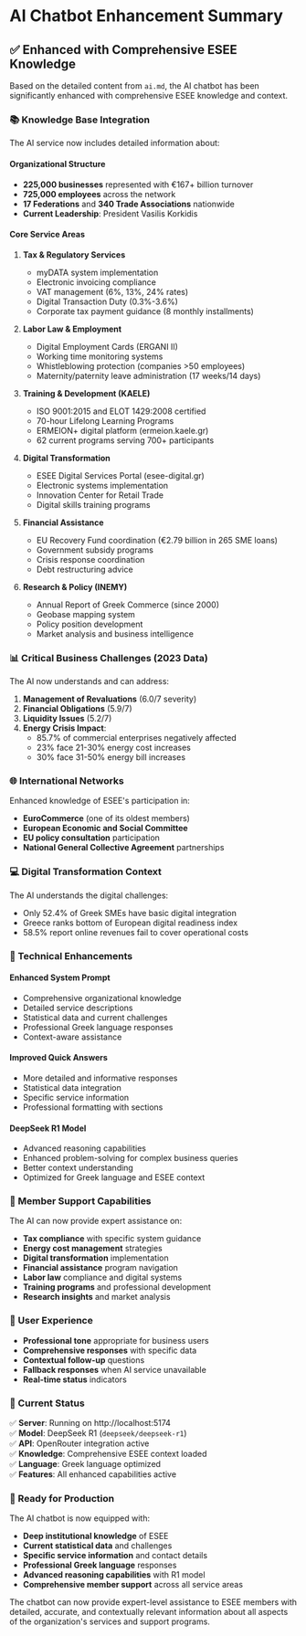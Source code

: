 # AI Chatbot Enhancement Summary

## ✅ **Enhanced with Comprehensive ESEE Knowledge**

Based on the detailed content from `ai.md`, the AI chatbot has been significantly enhanced with comprehensive ESEE knowledge and context.

### **📚 Knowledge Base Integration**

The AI service now includes detailed information about:

#### **Organizational Structure**
- **225,000 businesses** represented with €167+ billion turnover
- **725,000 employees** across the network
- **17 Federations** and **340 Trade Associations** nationwide
- **Current Leadership**: President Vasilis Korkidis

#### **Core Service Areas**
1. **Tax & Regulatory Services**
   - myDATA system implementation
   - Electronic invoicing compliance
   - VAT management (6%, 13%, 24% rates)
   - Digital Transaction Duty (0.3%-3.6%)
   - Corporate tax payment guidance (8 monthly installments)

2. **Labor Law & Employment**
   - Digital Employment Cards (ERGANI II)
   - Working time monitoring systems
   - Whistleblowing protection (companies >50 employees)
   - Maternity/paternity leave administration (17 weeks/14 days)

3. **Training & Development (KAELE)**
   - ISO 9001:2015 and ELOT 1429:2008 certified
   - 70-hour Lifelong Learning Programs
   - ERMEION+ digital platform (ermeion.kaele.gr)
   - 62 current programs serving 700+ participants

4. **Digital Transformation**
   - ESEE Digital Services Portal (esee-digital.gr)
   - Electronic systems implementation
   - Innovation Center for Retail Trade
   - Digital skills training programs

5. **Financial Assistance**
   - EU Recovery Fund coordination (€2.79 billion in 265 SME loans)
   - Government subsidy programs
   - Crisis response coordination
   - Debt restructuring advice

6. **Research & Policy (INEMY)**
   - Annual Report of Greek Commerce (since 2000)
   - Geobase mapping system
   - Policy position development
   - Market analysis and business intelligence

### **📊 Critical Business Challenges (2023 Data)**

The AI now understands and can address:

1. **Management of Revaluations** (6.0/7 severity)
2. **Financial Obligations** (5.9/7)
3. **Liquidity Issues** (5.2/7)
4. **Energy Crisis Impact**:
   - 85.7% of commercial enterprises negatively affected
   - 23% face 21-30% energy cost increases
   - 30% face 31-50% energy bill increases

### **🌐 International Networks**

Enhanced knowledge of ESEE's participation in:
- **EuroCommerce** (one of its oldest members)
- **European Economic and Social Committee**
- **EU policy consultation** participation
- **National General Collective Agreement** partnerships

### **💻 Digital Transformation Context**

The AI understands the digital challenges:
- Only 52.4% of Greek SMEs have basic digital integration
- Greece ranks bottom of European digital readiness index
- 58.5% report online revenues fail to cover operational costs

### **🔧 Technical Enhancements**

#### **Enhanced System Prompt**
- Comprehensive organizational knowledge
- Detailed service descriptions
- Statistical data and current challenges
- Professional Greek language responses
- Context-aware assistance

#### **Improved Quick Answers**
- More detailed and informative responses
- Statistical data integration
- Specific service information
- Professional formatting with sections

#### **DeepSeek R1 Model**
- Advanced reasoning capabilities
- Enhanced problem-solving for complex business queries
- Better context understanding
- Optimized for Greek language and ESEE context

### **🎯 Member Support Capabilities**

The AI can now provide expert assistance on:

- **Tax compliance** with specific system guidance
- **Energy cost management** strategies
- **Digital transformation** implementation
- **Financial assistance** program navigation
- **Labor law** compliance and digital systems
- **Training programs** and professional development
- **Research insights** and market analysis

### **📱 User Experience**

- **Professional tone** appropriate for business users
- **Comprehensive responses** with specific data
- **Contextual follow-up** questions
- **Fallback responses** when AI service unavailable
- **Real-time status** indicators

### **🚀 Current Status**

✅ **Server**: Running on http://localhost:5174  
✅ **Model**: DeepSeek R1 (`deepseek/deepseek-r1`)  
✅ **API**: OpenRouter integration active  
✅ **Knowledge**: Comprehensive ESEE context loaded  
✅ **Language**: Greek language optimized  
✅ **Features**: All enhanced capabilities active  

### **🎉 Ready for Production**

The AI chatbot is now equipped with:
- **Deep institutional knowledge** of ESEE
- **Current statistical data** and challenges
- **Specific service information** and contact details
- **Professional Greek language** responses
- **Advanced reasoning capabilities** with R1 model
- **Comprehensive member support** across all service areas

The chatbot can now provide expert-level assistance to ESEE members with detailed, accurate, and contextually relevant information about all aspects of the organization's services and support programs.



